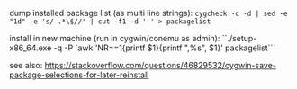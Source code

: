dump installed package list (as multi line strings):
`cygcheck -c -d | sed -e "1d" -e 's/ .*\$//' | cut -f1 -d ' ' > packagelist`

install in new machine (run in cygwin/conemu as admin):
``./setup-x86_64.exe -q -P `awk 'NR==1{printf \$1}{printf ",%s", \$1}' packagelist```

see also: https://stackoverflow.com/questions/46829532/cygwin-save-package-selections-for-later-reinstall